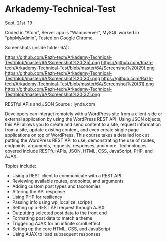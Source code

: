 # Arkademy-Technical-Test
Sept, 21st '19

Coded in "Atom",
Server app is "Wampserver",
MySQL worked in "phpMyAdmin",
Tested on Google Chrome.

Screenshots (inside folder 6A):

https://github.com/Razh-tech/Arkademy-Technical-Test/blob/master/6A/Screenshot%20(25).png
https://github.com/Razh-tech/Arkademy-Technical-Test/blob/master/6A/Screenshot%20(29).png
https://github.com/Razh-tech/Arkademy-Technical-Test/blob/master/6A/Screenshot%20(30).png
https://github.com/Razh-tech/Arkademy-Technical-Test/blob/master/6A/Screenshot%20(31).png
https://github.com/Razh-tech/Arkademy-Technical-Test/blob/master/6A/Screenshot%20(32).png


RESTful APIs and JSON
Source : lynda.com

Developers can interact remotely with a WordPress site from a client-side or external
application by using the WordPress REST API. Using JSON objects, this API allows you to 
create and send content to a site, request information from a site, update existing content, 
and even create single page applications on top of WordPress. This course takes a 
detailed look at putting the WordPress REST API to use, demonstrating the use of routes, 
endpoints, arguments, requests, responses, and more. Technologies covered include 
RESTful APIs, JSON, HTML, CSS, JavaScript, PHP, and AJAX.

Topics include:
- Using a REST client to communicate with a REST API
- Reviewing available routes, endpoints, and arguments
- Adding custom post types and taxonomies
- Altering the API response
- Using PHP for resiliency
- Passing info using wp_localize_script()
- Setting up a REST API request through AJAX
- Outputting selected post data to the front end
- Formatting post data to match a theme
- Triggering AJAX for an infinite scroll effect
- Setting up the core HTML, CSS, and JavaScript
- Using AJAX to load subsequent responses
